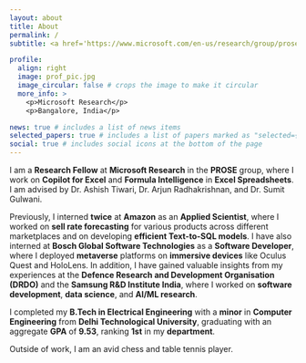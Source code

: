 ```yaml
---
layout: about
title: About
permalink: /
subtitle: <a href='https://www.microsoft.com/en-us/research/group/prose/interns-research-fellows/'>Research Fellow at Microsoft Research</a>

profile:
  align: right
  image: prof_pic.jpg
  image_circular: false # crops the image to make it circular
  more_info: >
    <p>Microsoft Research</p>
    <p>Bangalore, India</p>

news: true # includes a list of news items
selected_papers: true # includes a list of papers marked as "selected={true}"
social: true # includes social icons at the bottom of the page
---
```


<!-- Write your biography here. Tell the world about yourself. Link to your favorite [subreddit](http://reddit.com). You can put a picture in, too. The code is already in, just name your picture `prof_pic.jpg` and put it in the `img/` folder.

Put your address / P.O. box / other info right below your picture. You can also disable any of these elements by editing `profile` property of the YAML header of your `_pages/about.md`. Edit `_bibliography/papers.bib` and Jekyll will render your [publications page](/al-folio/publications/) automatically.

Link to your social media connections, too. This theme is set up to use [Font Awesome icons](https://fontawesome.com/) and [Academicons](https://jpswalsh.github.io/academicons/), like the ones below. Add your Facebook, Twitter, LinkedIn, Google Scholar, or just disable all of them. -->

I am a **Research Fellow** at **Microsoft Research** in the **PROSE** group, where I work on **Copilot for Excel** and **Formula Intelligence** in **Excel Spreadsheets**. I am advised by Dr. Ashish Tiwari, Dr. Arjun Radhakrishnan, and Dr. Sumit Gulwani.

Previously, I interned **twice** at **Amazon** as an **Applied Scientist**, where I worked on **sell rate forecasting** for various products across different marketplaces and on developing **efficient Text-to-SQL models**. I have also interned at **Bosch Global Software Technologies** as a **Software Developer**, where I deployed **metaverse** platforms on **immersive devices** like Oculus Quest and HoloLens. In addition, I have gained valuable insights from my experiences at the **Defence Research and Development Organisation (DRDO)** and the **Samsung R&D Institute India**, where I worked on **software development**, **data science**, and **AI/ML research**.
<!-- I am proficient in **Python, C++, C#, C, Java, SQL, MATLAB**, and have experience with various libraries such as PyTorch, TensorFlow, OpenCV, Pandas, NumPy, Scikit-learn, Pillow, Tesseract, Kraken, Matplotlib, NLTK, and NetworkX. -->

I completed my **B.Tech in Electrical Engineering** with a **minor** in **Computer Engineering** from **Delhi Technological University**, graduating with an aggregate **GPA** of **9.53**, ranking **1st** in my **department**.

Outside of work, I am an avid chess and table tennis player.